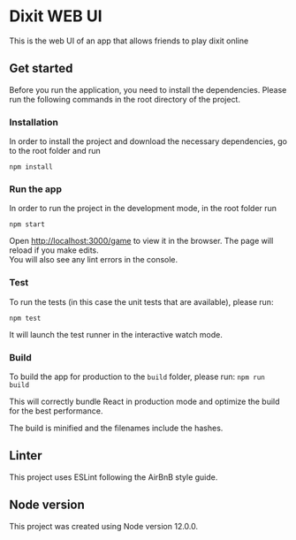 # Dixit WEB UI
This is the web UI of an app that allows friends to play dixit online

## Get started

Before you run the application, you need to install the dependencies.
Please run the following commands in the root directory of the project.

### Installation

In order to install the project and download the necessary dependencies, go to the root folder and run

`npm install`

### Run the app

In order to run the project in the development mode, in the root folder run

`npm start`

Open [http://localhost:3000/game](http://localhost:3000/game) to view it in the browser.
The page will reload if you make edits.<br />
You will also see any lint errors in the console.

### Test

To run the tests (in this case the unit tests that are available), please run:

`npm test`

It will launch the test runner in the interactive watch mode.<br />

### Build

To build the app for production to the `build` folder, please run:
`npm run build`

This will correctly bundle React in production mode and optimize the build for the best performance.

The build is minified and the filenames include the hashes.<br />

## Linter

This project uses ESLint following the AirBnB style guide.

## Node version

This project was created using Node version 12.0.0.
